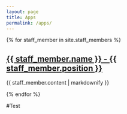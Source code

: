 ```yaml
---
layout: page
title: Apps
permalink: /apps/
---
```

{% for staff_member in site.staff_members %}
  <h2><a href="app1/technical/main.html">{{ staff_member.name }} - {{ staff_member.position }}</a></h2>
  <p>{{ staff_member.content | markdownify }}</p>
{% endfor %}

#Test